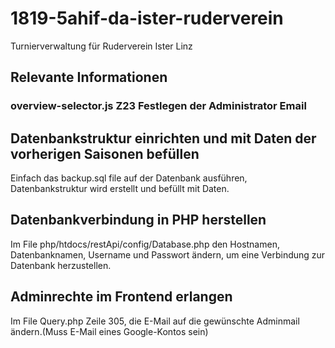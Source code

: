 # 1819-5ahif-da-ister-ruderverein
Turnierverwaltung für Ruderverein Ister Linz

## Relevante Informationen

### overview-selector.js Z23 Festlegen der Administrator Email



## Datenbankstruktur einrichten und mit Daten der vorherigen Saisonen befüllen
Einfach das backup.sql file auf der Datenbank ausführen, Datenbankstruktur wird erstellt und befüllt mit Daten.


## Datenbankverbindung in PHP herstellen
Im File php/htdocs/restApi/config/Database.php den Hostnamen, Datenbanknamen, Username und Passwort ändern, um eine Verbindung zur Datenbank herzustellen.


## Adminrechte im Frontend erlangen
Im File Query.php Zeile 305, die E-Mail auf die gewünschte Adminmail ändern.(Muss E-Mail eines Google-Kontos sein)
